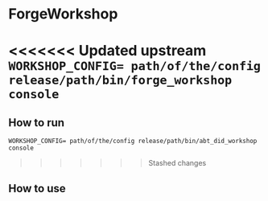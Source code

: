 # ForgeWorkshop

<<<<<<< Updated upstream
`WORKSHOP_CONFIG= path/of/the/config release/path/bin/forge_workshop console`
=======
## How to run 

`WORKSHOP_CONFIG= path/of/the/config release/path/bin/abt_did_workshop console`
>>>>>>> Stashed changes

## How to use

